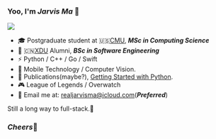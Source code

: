 ### Yoo, I'm *Jarvis Ma* 👋

![](https://i.loli.net/2021/05/03/U7OnJz8acjZSkbr.png)

- 🎓 Postgraduate student at 🇺🇸[CMU](https://www.cmu.edu), ***MSc in Computing Science***
- 🍭 🇨🇳[XDU](https://www.xidian.edu.cn) Alumni, ***BSc in Software Engineering***
- ⚡  Python / C++ / Go / Swift
- 🔭 Mobile Technology / Computer Vision.
- 📖 Publications(maybe?), [Getting Started with Python](https://jarvisma.gitbook.io/pythonlearn/).
- 🎮 League of Legends / Overwatch
- 📧 Email me at: realjarvisma@icloud.com(***Preferred***)

Still a long way to full-stack.👀

### *Cheers*🍻
